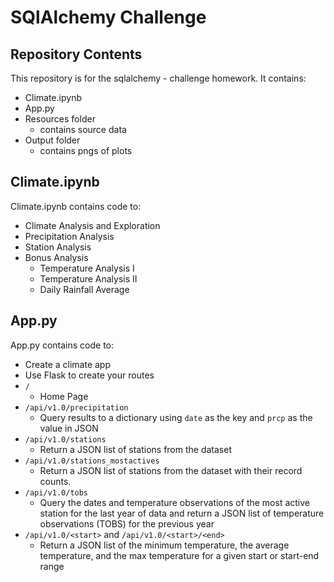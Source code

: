 # SQlAlchemy Challenge
## Repository Contents
This repository is for the sqlalchemy - challenge homework.  It contains:
* Climate.ipynb
* App.py
* Resources folder
    * contains source data
* Output folder
    * contains pngs of plots


## Climate.ipynb
Climate.ipynb contains code to:
* Climate Analysis and Exploration
* Precipitation Analysis
* Station Analysis
* Bonus Analysis
    * Temperature Analysis I
    * Temperature Analysis II
    * Daily Rainfall Average


## App.py
App.py contains code to:
* Create a climate app
* Use Flask to create your routes
* `/`
    * Home Page
* `/api/v1.0/precipitation`
    * Query results to a dictionary using `date` as the key and `prcp` as the value in JSON
* `/api/v1.0/stations`
    * Return a JSON list of stations from the dataset
* `/api/v1.0/stations_mostactives`
    * Return a JSON list of stations from the dataset with their record counts.
* `/api/v1.0/tobs`
    * Query the dates and temperature observations of the most active station for the last year of data and return a JSON list of temperature observations (TOBS) for the previous year
* `/api/v1.0/<start>` and `/api/v1.0/<start>/<end>`
    * Return a JSON list of the minimum temperature, the average temperature, and the max temperature for a given start or start-end range
